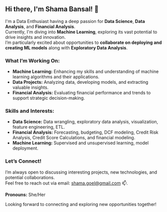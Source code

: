 ## Hi there, I'm Shama Bansal! 👋

I'm a Data Enthusiast having a deep passion for **Data Science**, **Data Analysis**, and **Financial Analysis**.<br>
Currently, I'm diving into **Machine Learning**, exploring its vast potential to drive insights and innovation. <br>
I’m particularly excited about opportunities to **collaborate on deploying and creating ML models** along with **Exploratory Data Analysis**.

### What I’m Working On:
- **Machine Learning:** Enhancing my skills and understanding of machine learning algorithms and their applications.
- **Data Projects:** Analyzing data, developing models, and extracting valuable insights.
- **Financial Analysis:** Evaluating financial performance and trends to support strategic decision-making.

### Skills and Interests:
- **Data Science:** Data wrangling, exploratory data analysis, visualization, feature engineering, ETL.
- **Financial Analysis:** Forecasting, budgeting, DCF modeling, Credit Risk Analysis, Credit Score Calculations, and financial modeling.
- **Machine Learning:** Supervised and unsupervised learning, model deployment.

### Let’s Connect!
I’m always open to discussing interesting projects, new technologies, and potential collaborations. <br>
Feel free to reach out via email: [shama.goel@gmail.com](mailto:shama.goel@gmail.com) 📫. 

**Pronouns:** She/Her

Looking forward to connecting and exploring new opportunities together!
 

<!---
shamabansal17/shamabansal17 is a ✨ special ✨ repository because its `README.md` (this file) appears on your GitHub profile.
You can click the Preview link to take a look at your changes.
--->

